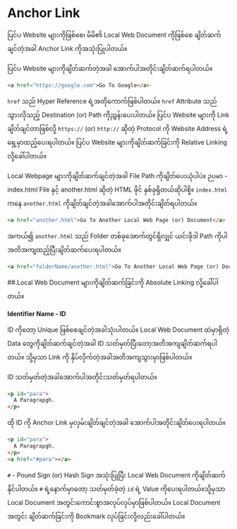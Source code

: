 # Anchor Link

ပြင်ပ Website များကိုဖြစ်စေ၊ မိမိ၏ Local Web Document ကိုဖြစ်စေ ချိတ်ဆက်ချင်တဲ့အခါ Anchor Link ကိုအသုံးပြုပါတယ်။

ပြင်ပ Website များကိုချိတ်ဆက်တဲ့အခါ အောက်ပါအတိုင်းချိတ်ဆက်ရပါတယ်။

```html
<a href="https://google.com">Go To Google</a>
```

`href` သည် Hyper Reference ရဲ့အတိုကောက်ဖြစ်ပါတယ်။
`href` Attribute သည် သွားလိုသည့် Destination (or) Path ကိုညွှန်းပေးပါတယ်။
ပြင်ပ Website များကို Link ချိတ်ချင်တာဖြစ်လို့ `https://`  (or) `http://` ဆိုတဲ့ Protocol ကို Website Address ရဲ့ ရှေ့မှာထည့်ပေးရပါတယ်။
ပြင်ပ Website များကိုချိတ်ဆက်ခြင်းကို Relative Linking လို့ခေါ်ပါတယ်။

Local Webpage များကိုချိတ်ဆက်ချင်တဲ့အခါ File Path ကိုချိတ်ပေးယုံပါပဲ။
ဉပမာ - index.html File နှင့် another.html ဆိုတဲ့ HTML ဖိုင် နှစ်ခုရှိတယ်ဆိုပါစို့။
`index.html` ကနေ `another.html` ကိုချိတ်ချင်တဲ့အခါအောက်ပါအတိုင်းချိတ်ရပါတယ်။

```html
<a href="another.html">Go To Another Local Web Page (or) Document</a>
````

အကယ်၍ `another.html` သည် Folder တစ်ခုအောက်တွင်ရှိလျှင် ယင်းဖိုဒါ Path ကိုပါအတိအကျထည့်ပြီးချိတ်ဆက်ပေးရပါတယ်။

```html
<a href="folderName/another.html">Go To Another Local Web Page (or) Document</a>
```

##.Local Web Document များကိုချိတ်ဆက်ခြင်းကို Absolute Linking လို့ခေါ်ပါတယ်။

**Identifier Name - ID**

ID ကိုတော့ Unique ဖြစ်စေချင်တဲ့အခါသုံးပါတယ်။
Local Web Document ထဲမှာရှိတဲ့ Data တွေကိုချိတ်ဆက်ချင်တဲ့အခါ ID သတ်မှတ်ပြီးတော့အတိအကျချိတ်ဆက်ရပါတယ်။
သို့မှသာ Link ကို နှိပ်လိုက်တဲ့အခါအတိအကျသွားမှာဖြစ်ပါတယ်။

ID သတ်မှတ်တဲ့အခါအောက်ပါအတိုင်းသတ်မှတ်ရပါတယ်။

```html
<p id="para">
  A Paragrapgh.
</p>
```

ထို ID ကို Anchor Link မှလှမ်းချိတ်ချင်တဲ့အခါ အောက်ပါအတိုင်းချိတ်ပေးရပါတယ်။

```html
<p id="para">
  A Paragrapgh.
</p>
<a href="#para"></a>
```

`#` - Pound Sign (or) Hash Sign အသုံးပြုပြီး Local Web Document ကိုချိတ်ဆက်နိုင်ပါတယ်။
`#` ရဲ့နောက်မှာတော့ သတ်မှတ်ခဲ့တဲ့ `id` ရဲ့ Value ကိုပေးရပါတယ်။သို့မှသာ Local Document အတွင်းကောင်းစွာအလုပ်လုပ်မှာဖြစ်ပါတယ်။
Local Document အတွင်း ချိတ်ဆက်ခြင်းကို Bookmark လုပ်ခြင်းလို့လည်းခေါ်ပါတယ်။
